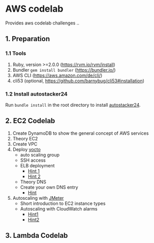# AWS codelab
Provides aws codelab challenges ..

## 1. Preparation
### 1.1 Tools
1. Ruby, version >=2.0.0 (https://rvm.io/rvm/install)
2. Bundler `gem install bundler` (https://bundler.io/)
3. AWS CLI (https://aws.amazon.com/de/cli/)
4. cli53 (optional, https://github.com/barnybug/cli53#installation)
### 1.2 Install autostacker24
Run `bundle install` in the root directory to install [autostacker24](https://github.com/AutoScout24/autostacker24).

## 2. EC2 Codelab
1. Create DynamoDB to show the general concept of AWS services
2. Theory EC2
3. Create VPC
4. Deploy [yocto](https://github.com/felixb/yocto-httpd)
   * auto scaling group
   * SSH access
   * ELB deployment
     * [Hint 1](http://docs.aws.amazon.com/AWSCloudFormation/latest/UserGuide/aws-properties-ec2-elb.html)
     * [Hint 2](http://docs.aws.amazon.com/AWSCloudFormation/latest/UserGuide/aws-properties-as-group.html)
   * Theory DNS
   * Create your own DNS entry
     * [Hint](http://docs.aws.amazon.com/AWSCloudFormation/latest/UserGuide/aws-properties-route53-recordset.html)
5. Autoscaling with [JMeter](http://jmeter.apache.org/download_jmeter.cgi)
   * Short introduction to EC2 instance types
   * Autoscaling with CloudWatch alarms
     * [Hint1](http://docs.aws.amazon.com/AWSCloudFormation/latest/UserGuide/aws-properties-cw-alarm.html)
     * [Hint2](http://docs.aws.amazon.com/AWSCloudFormation/latest/UserGuide/aws-properties-as-policy.html)

## 3. Lambda Codelab
